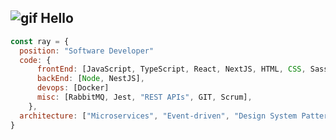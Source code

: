 
##  ![gif](https://yokai.crd.co//assets/images/gallery15/e9dfa3ef.gif?v=b4df531c) Hello

```javascript
const ray = {
  position: "Software Developer"
  code: {
      frontEnd: [JavaScript, TypeScript, React, NextJS, HTML, CSS, Sass, Bootstrap, MaterialUI, ChakraUI],
      backEnd: [Node, NestJS],
      devops: [Docker]
      misc: [RabbitMQ, Jest, "REST APIs", GIT, Scrum],
    },  
  architecture: ["Microservices", "Event-driven", "Design System Pattern"],
}
```
